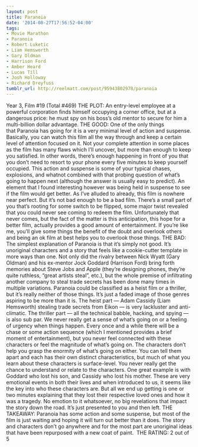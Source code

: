 ```yaml
---
layout: post
title: Paranoia
date: '2014-08-27T17:56:52-04:00'
tags:
- Movie Marathon
- Paranoia
- Robert Luketic
- Liam Hemsworth
- Gary Oldman
- Harrison Ford
- Amber Heard
- Lucas Till
- Josh Holloway
- Richard Dreyfuss
tumblr_url: http://reelmatt.com/post/95943802978/paranoia
---
```



Year 3, Film #19 (Total #469)
THE PLOT: An entry-level employee at a powerful corporation finds himself occupying a corner office, but at a dangerous price: he must spy on his boss’s old mentor to secure for him a multi-billion dollar advantage.
THE GOOD: One of the only things that Paranoia has going for it is a very minimal level of action and suspense. Basically, you can watch this film all the way through and keep a certain level of attention focused on it. Not your complete attention in some places as the film has many flaws which I’ll uncover, but more than enough to keep you satisfied. In other words, there’s enough happening in front of you that you don’t need to resort to your phone every five minutes to keep yourself occupied.
This action and suspense is some of your typical chases, explosions, and whatnot combined with that probing question of what’s going to happen next (although the answer is usually easy to predict). An element that I found interesting however was being held in suspense to see if the film would get better. As I’ve alluded to already, this film is nowhere near perfect. But it’s not bad enough to be a bad film. There’s a small part of you that’s rooting for some switch to be flipped, some major twist revealed that you could never see coming to redeem the film. Unfortunately that never comes, but the fact of the matter is this anticipation, this hope for a better film, actually provides a good amount of entertainment. If you’re like me, you’ll give some things the benefit of the doubt and overlook others and being an ok film at best helps you to overlook those things.
THE BAD: The simplest explanation of Paranoia is that it’s simply not good. It’s unoriginal characters and a story that feels like a cookie-cutter template in more ways than one. Not only did the rivalry between Nick Wyatt (Gary Oldman) and his ex-mentor Jock Goddard (Harrison Ford) bring forth memories about Steve Jobs and Apple (they’re designing phones, they’re quite ruthless, “great artists steal”, etc.), but the whole premise of infiltrating another company to steal trade secrets has been done many times in multiple variations.
Paranoia could be classified as a heist film or a thriller, but it’s really neither of those things. It’s just a faded image of those genres aspiring to be more than it is. The heist part — Adam Cassidy (Liam Hemsworth) stealing trade secrets from Eikon — is very lackluster and anti-climatic. The thriller part — all the technical babble, hacking, and spying — is also sub par. We never really get a sense of what’s going on or a feeling of urgency when things happen. Every once and a while there will be a chase or some action sequence (which I mentioned provides a brief moment of entertainment), but you never feel connected with these characters or feel the magnitude of what’s going on.
The characters don’t help you grasp the enormity of what’s going on either. You can tell them apart and each has their own distinct characteristics, but much of what you learn about these characters is surface-level. You never really get the chance to understand or relate to the characters. One great example is with Goddard who lost his son, and Cassidy who lost his mother. These are very emotional events in both their lives and when introduced to us, it seems like the key into who these characters are. But all we end up getting is one or two minutes explaining that they lost their respective loved ones and how it was a tragedy. No emotion to it whatsoever, no big revelations that impact the story down the road. It’s just presented to you and then left.
THE TAKEAWAY: Paranoia has some action and some suspense, but most of the film is just waiting and hoping it will turn out better than it does. The story and characters don’t go anywhere and for the most part are unoriginal ideas that have been repurposed with a new coat of paint. 
THE RATING: 2 out of 5
